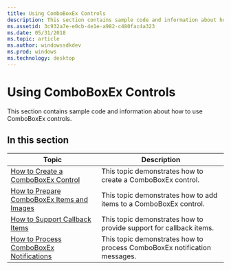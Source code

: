 ```yaml
---
title: Using ComboBoxEx Controls
description: This section contains sample code and information about how to use ComboBoxEx controls.
ms.assetid: 3c932a7e-e0cb-4e1e-a982-c480fac4a323
ms.date: 05/31/2018
ms.topic: article
ms.author: windowssdkdev
ms.prod: windows
ms.technology: desktop
---
```


# Using ComboBoxEx Controls

This section contains sample code and information about how to use ComboBoxEx controls.

## In this section



| Topic                                                                                                   | Description                                                                          |
|---------------------------------------------------------------------------------------------------------|--------------------------------------------------------------------------------------|
| [How to Create a ComboBoxEx Control](how-to-create-a-comboboxex-control-.md)<br/>                | This topic demonstrates how to create a ComboBoxEx control.<br/>               |
| [How to Prepare ComboBoxEx Items and Images](how-to-prepare-comboboxex-items-and-images.md)<br/> | This topic demonstrates how to add items to a ComboBoxEx control.<br/>         |
| [How to Support Callback Items](support-callback-item.md)<br/>                                   | This topic demonstrates how to provide support for callback items.<br/>        |
| [How to Process ComboBoxEx Notifications](process-comboboxex-notification.md)<br/>               | This topic demonstrates how to process ComboBoxEx notification messages. <br/> |



 

 

 





